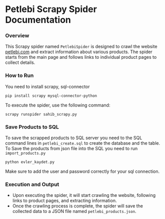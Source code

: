 # Petlebi Scrapy Spider Documentation

### Overview

This Scrapy spider named `PetlebiSpider` is designed to crawl the website [petlebi.com](https://petlebi.com) and extract information about various products. The spider starts from the main page and follows links to individual product pages to collect details.

### How to Run

You need to install scrapy, sql-connector

```console
pip install scrapy mysql-connector-python
```

To execute the spider, use the following command:

```console
scrapy runspider sahib_scrapy.py
```

### Save Products to SQL

To save the scrapped products to SQL server you need to the SQL command lines in `petlebi_create.sql` to create the database and the table.
<br>
To Save the products from json file into the SQL you need to run `import_products.py`

```console
python evler_kaydet.py
```

Make sure to add the user and password correctly for your sql connection.

### Execution and Output

- Upon executing the spider, it will start crawling the website, following links to product pages, and extracting information.
- Once the crawling process is complete, the spider will save the collected data to a JSON file named `petlebi_products.json`.
